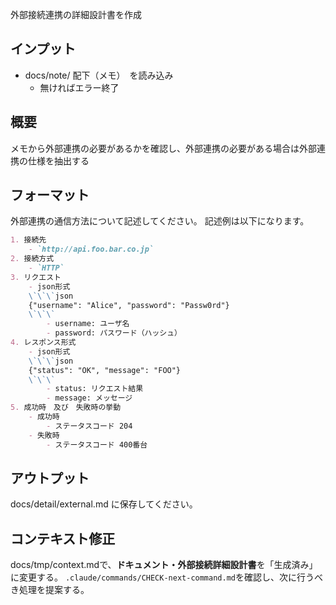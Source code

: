 外部接続連携の詳細設計書を作成

## インプット
- docs/note/ 配下（メモ）　を読み込み
    - 無ければエラー終了

## 概要
メモから外部連携の必要があるかを確認し、外部連携の必要がある場合は外部連携の仕様を抽出する

## フォーマット
外部連携の通信方法について記述してください。
記述例は以下になります。

```markdown
1. 接続先
    - `http://api.foo.bar.co.jp`
2. 接続方式
    - `HTTP`
3. リクエスト
    - json形式
    \`\`\`json
    {"username": "Alice", "password": "Passw0rd"}
    \`\`\`
        - username: ユーザ名
        - password: パスワード（ハッシュ）
4. レスポンス形式
    - json形式
    \`\`\`json
    {"status": "OK", "message": "FOO"}
    \`\`\`
        - status: リクエスト結果
        - message: メッセージ
5. 成功時　及び　失敗時の挙動
    - 成功時
        - ステータスコード 204
    - 失敗時
        - ステータスコード 400番台
```

## アウトプット
docs/detail/external.md に保存してください。


## コンテキスト修正
docs/tmp/context.mdで、**ドキュメント・外部接続詳細設計書**を「生成済み」に変更する。
`.claude/commands/CHECK-next-command.md`を確認し、次に行うべき処理を提案する。
